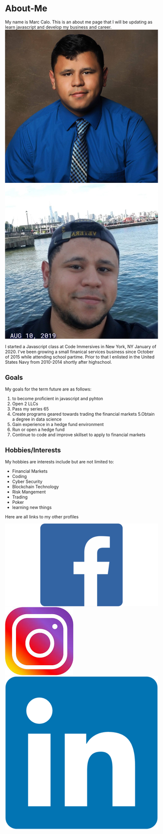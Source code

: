 # About-Me
My name is Marc Calo. This is an about me page that I will be updating as learn javascript and develop my business and career.
![](images/profile-pic.jpg)![](images/Marc-hoboken.jpg)

I started a Javascript class at Code Immersives in New York, NY January of 2020.  I've been growing a small finanical services business since October of 2015 while attending school partime. Prior to that I enlisted in the United States Navy from 2010-2014 shortly after highschool.

## Goals
My goals for the term future are as follows:

 1. to become proficient in javascript and pyhton
 2.  Open 2 LLCs 
 3. Pass my series 65
 4.  Create programs geared towards trading the financial markets
 5.Obtain a degree in data science
 6. Gain experience in a hedge fund environment
 7. Run or open a hedge fund
 8. Continue to code and improve skillset to apply to financial markets

## Hobbies/Interests
 My hobbies are interests include but are not limited to: 

 * Financial Markets
 * Coding
 * Cyber Security
 * Blockchain Technology 
 * Risk Mangement
 * Trading
 * Poker 
 * learning new things

Here are all links to my other profiles

[![Facebook business profile](./images/facebook-logo.png)](https://www.facebook.com/CaloCapital/)
[![instagram profile link](./images/Instagram-logo.jpeg)](https://www.instagram.com/calocapital/?hl=en)
[![Linked in Profile](./images/LinkedIn-logo.png)](https://l.facebook.com/l.php?u=https%3A%2F%2Fwww.linkedin.com%2Fin%2Fmarc-calo-a40260109%3Ffbclid%3DIwAR27NyPTwWGY94v8CCNAaQ0J1aCTNjTc2F7LMNzzSDHIIjhuG1egIK-Yj54&h=AT2FLPIC7FVpNkA7c59XyQseToQ-3MKNUf1N5aMjuTju0flfH2bjVLx-uUT1IYM8dTcxRX966Iym9wZMyvfrdiX277u3LpupZmeGlJQ1hhGdJGTjxnbPgyz9u5_umiOFDywhSKqc)









